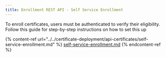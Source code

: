 ```yaml
---
title: Enrollment REST API - Self Service Enrollment
---
```


To enroll certificates, users must be authenticated to verify their eligibility. Follow this guide for step-by-step instructions on how to set this up

{% content-ref url="../../certificate-deployment/api-certificates/self-service-enrollment.md" %}
[self-service-enrollment.md](../../certificate-deployment/api-certificates/self-service-enrollment.md)
{% endcontent-ref %}
